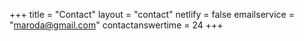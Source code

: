 +++
title = "Contact"
layout = "contact"
netlify = false
emailservice = "maroda@gmail.com"
contactanswertime = 24
+++
